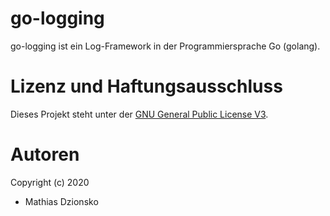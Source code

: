# go-logging

go-logging ist ein Log-Framework in der Programmiersprache Go (golang).

# Lizenz und Haftungsausschluss

Dieses Projekt steht unter der [GNU General Public License V3](LICENSE.txt).

# Autoren

Copyright (c) 2020

* Mathias Dzionsko
